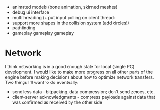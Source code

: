 - animated models (bone animation, skinned meshes)
- debug ui interface
- multithreading (+ put input polling on client thread)
- support more shapes in the collision system (add circles!)
- pathfinding
- gameplay gameplay gameplay

# Network
I think networking is in a good enough state for local (single PC) development. I would like to make more progress on all other parts of the engine before making decisions about how to optimize network transfers. Two things I'll want to do eventually:
- send less data - bitpacking, data compression; don't send zeroes, etc.
- client-server acknowledgments - compress payloads against data that was confirmed as received by the other side
